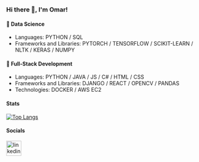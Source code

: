 ### Hi there 👋, I'm Omar!

#### 🌱 Data Science

- Languages: PYTHON / SQL
- Frameworks and Libraries: PYTORCH / TENSORFLOW / SCIKIT-LEARN / NLTK / KERAS / NUMPY

#### 🔭 Full-Stack Development
  
- Languages: PYTHON / JAVA / JS / C# / HTML / CSS
- Frameworks and Libraries: DJANGO / REACT / OPENCV / PANDAS
- Technologies: DOCKER / AWS EC2

#### Stats
[![Top Langs](https://github-readme-stats.vercel.app/api/top-langs/?username=anuraghazra)](https://github.com/anuraghazra/github-readme-stats)

#### Socials
[<img src='https://cdn.jsdelivr.net/npm/simple-icons@3.0.1/icons/linkedin.svg' alt='linkedin' height='40'>](https://www.linkedin.com/in/omarjomaa/)  
